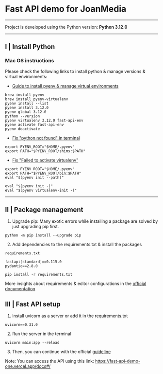 # Fast API demo for JoanMedia

---

Project is developed using the Python version: **Python 3.12.0**

---

## I | Install Python

### Mac OS instructions

Please check the following links to install python & manage versions & virtual environments:

- [Guide to install pyenv & manage virtual environments](https://faun.pub/how-to-install-multiple-python-on-your-mac-d20713740a2d)

```
brew install pyenv
brew install pyenv-virtualenv
pyenv install --list
pyenv install 3.12.0
pyenv global 3.12.0
python --version
pyenv virtualenv 3.12.0 fast-api-env
pyenv activate fast-api-env
pyenv deactivate
```

- [Fix "python not found" in terminal](https://stackoverflow.com/questions/51863225/pyenv-python-command-not-found)

```
export PYENV_ROOT="$HOME/.pyenv"
export PATH="$PYENV_ROOT/shims:$PATH"
```

- [Fix "Failed to activate virtualenv"](https://github.com/pyenv/pyenv-virtualenv/issues/387)

```
export PYENV_ROOT="$HOME/.pyenv"
export PATH="$PYENV_ROOT/bin:$PATH"
eval "$(pyenv init --path)"
```

```
eval "$(pyenv init -)"
eval "$(pyenv virtualenv-init -)"
```

---

## II | Package management

1. Upgrade pip: Many exotic errors while installing a package are solved by just upgrading pip first.

```
python -m pip install --upgrade pip
```

2. Add dependencies to the requirements.txt & install the packages

```
requirements.txt

fastapi[standard]==0.115.0
pydantic==2.8.0
```

```
pip install -r requirements.txt
```

More insights about requirements & editor configurations in the [official documentation](https://fastapi.tiangolo.com/es/virtual-environments/#configure-your-editor)

## III | Fast API setup

1. Install uvicorn as a server or add it in the requirements.txt

```
uvicorn==0.31.0
```

2. Run the server in the terminal

```
uvicorn main:app --reload
```

3. Then, you can continue with the official [guideline](https://fastapi.tiangolo.com/es/tutorial/first-steps/)

Note: You can access the API using this link: https://fast-api-demo-one.vercel.app/docs#/
